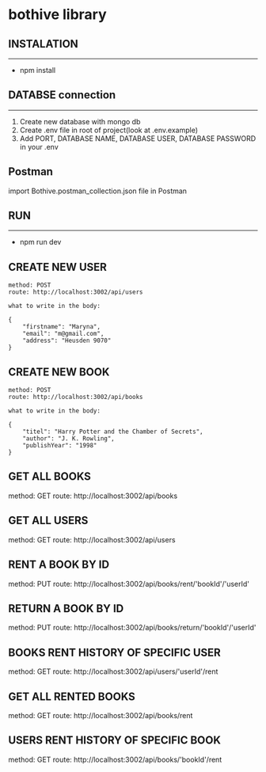 # bothive library

## INSTALATION

---

- npm install

## DATABSE connection

---

1. Create new database with mongo db
2. Create .env file in root of project(look at .env.example)
3. Add PORT, DATABASE NAME, DATABASE USER, DATABASE PASSWORD in your .env

## Postman

import Bothive.postman_collection.json file in Postman

## RUN

---

- npm run dev

## CREATE NEW USER

```
method: POST
route: http://localhost:3002/api/users

what to write in the body:

{
    "firstname": "Maryna",
    "email": "m@gmail.com",
    "address": "Heusden 9070"
}

```

## CREATE NEW BOOK

```
method: POST
route: http://localhost:3002/api/books

what to write in the body:

{
    "titel": "Harry Potter and the Chamber of Secrets",
    "author": "J. K. Rowling",
    "publishYear": "1998"
}

```

## GET ALL BOOKS

method: GET
route: http://localhost:3002/api/books

## GET ALL USERS

method: GET
route: http://localhost:3002/api/users

## RENT A BOOK BY ID

method: PUT
route: http://localhost:3002/api/books/rent/'bookId'/'userId'

## RETURN A BOOK BY ID

method: PUT
route: http://localhost:3002/api/books/return/'bookId'/'userId'

## BOOKS RENT HISTORY OF SPECIFIC USER

method: GET
route: http://localhost:3002/api/users/'userId'/rent

## GET ALL RENTED BOOKS

method: GET
route: http://localhost:3002/api/books/rent

## USERS RENT HISTORY OF SPECIFIC BOOK

method: GET
route: http://localhost:3002/api/books/'bookId'/rent
